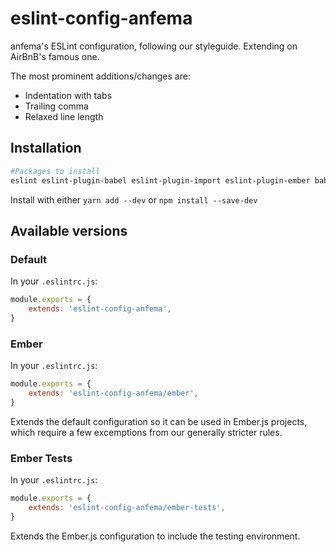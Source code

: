 # eslint-config-anfema

anfema's ESLint configuration, following our styleguide. Extending on AirBnB's famous one.

The most prominent additions/changes are:

- Indentation with tabs
- Trailing comma
- Relaxed line length



## Installation

```sh
#Packages to install
eslint eslint-plugin-babel eslint-plugin-import eslint-plugin-ember babel-eslint eslint-config-airbnb-base eslint-config-anfema
```

Install with either `yarn add --dev` or `npm install --save-dev`



## Available versions

### Default

In your `.eslintrc.js`:

```javascript
module.exports = {
	extends: 'eslint-config-anfema',
}
```

### Ember

In your `.eslintrc.js`:

```javascript
module.exports = {
	extends: 'eslint-config-anfema/ember',
}
```

Extends the default configuration so it can be used in Ember.js projects,
which require a few excemptions from our generally stricter rules.

### Ember Tests

In your `.eslintrc.js`:

```javascript
module.exports = {
	extends: 'eslint-config-anfema/ember-tests',
}
```

Extends the Ember.js configuration to include the testing environment.
